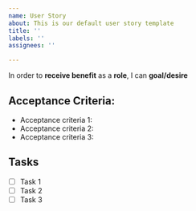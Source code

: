 ```yaml
---
name: User Story
about: This is our default user story template
title: ''
labels: ''
assignees: ''

---
```


In order to **receive benefit** as a **role**, I can **goal/desire**

## Acceptance Criteria:
- Acceptance criteria 1:
- Acceptance criteria 2:
- Acceptance criteria 3:

## Tasks
- [ ] Task 1
- [ ] Task 2
- [ ] Task 3
